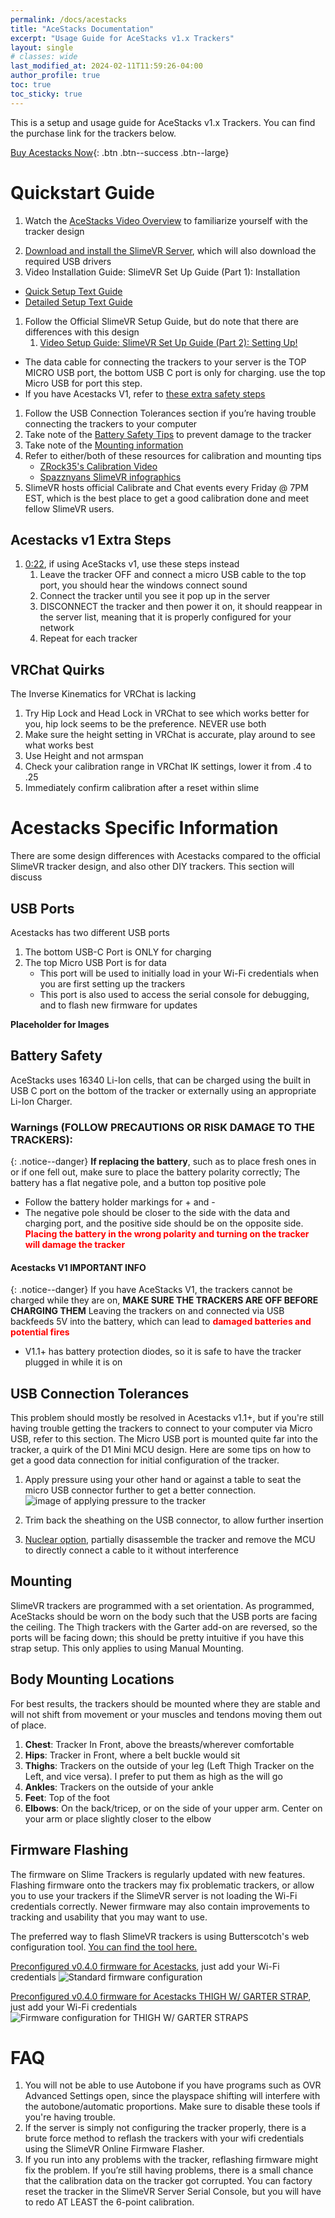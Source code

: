 ```yaml
---
permalink: /docs/acestacks
title: "AceStacks Documentation"
excerpt: "Usage Guide for AceStacks v1.x Trackers"
layout: single
# classes: wide
last_modified_at: 2024-02-11T11:59:26-04:00
author_profile: true
toc: true
toc_sticky: true
---
```

This is a setup and usage guide for AceStacks v1.x Trackers. You can find the purchase link for the trackers below.

[Buy Acestacks Now](https://ko-fi.com/s/f68f3c7944){: .btn .btn--success .btn--large}

# Quickstart Guide
1. Watch the [AceStacks Video Overview](https://youtu.be/jQLkWUqJBMk) to familiarize yourself with the tracker design
<!-- <iframe width="560" height="315" src="https://www.youtube.com/embed/jQLkWUqJBMk?si=a3TqpI3CbrxZEM_t" title="YouTube video player" frameborder="0" allow="accelerometer; autoplay; clipboard-write; encrypted-media; gyroscope; picture-in-picture; web-share" allowfullscreen></iframe> -->

2. [Download and install the SlimeVR Server](https://slimevr.dev/download), which will also download the required USB drivers
3. Video Installation Guide: SlimeVR Set Up Guide (Part 1): Installation
<!-- <iframe width="560" height="315" src="https://www.youtube.com/embed/-QNFBxM2rY0?si=YHP9oWp4eWbpYZSF" title="YouTube video player" frameborder="0" allow="accelerometer; autoplay; clipboard-write; encrypted-media; gyroscope; picture-in-picture; web-share" allowfullscreen></iframe> -->
   - [Quick Setup Text Guide](https://docs.slimevr.dev/quick-setup.html)
   - [Detailed Setup Text Guide](https://docs.slimevr.dev/server/index.html)
1. Follow the Official SlimeVR Setup Guide, but do note that there are differences with this design
   1. [Video Setup Guide: SlimeVR Set Up Guide (Part 2): Setting Up!](https://www.youtube.com/watch?v=JrHmNcckpuE)
<!-- <iframe width="560" height="315" src="https://www.youtube.com/embed/JrHmNcckpuE?si=ofR9sMih33G13Hap" title="YouTube video player" frameborder="0" allow="accelerometer; autoplay; clipboard-write; encrypted-media; gyroscope; picture-in-picture; web-share" allowfullscreen></iframe> -->
   - The data cable for connecting the trackers to your server is the TOP MICRO USB port, the bottom USB C port is only for charging. use the top Micro USB for port this step.
   - If you have Acestacks V1, refer to [these extra safety steps](#acestacks-v1-extra-steps)

1. Follow the USB Connection Tolerances section if you’re having trouble connecting the trackers to your computer
2. Take note of the [Battery Safety Tips](#battery-safety) to prevent damage to the tracker
3. Take note of the [Mounting information](#mounting)
4. Refer to either/both of these resources for calibration and mounting tips
   - [ZRock35's Calibration Video](https://www.youtube.com/watch?v=SYqfQdVseF4)
   - [Spazznyans SlimeVR infographics](https://imgur.com/a/0jSuwrz)
5.  SlimeVR hosts official Calibrate and Chat events every Friday @ 7PM EST, which is the best place to get a good calibration done and meet fellow SlimeVR users. 

## Acestacks v1 Extra Steps
1. [0:22](https://youtu.be/JrHmNcckpuE?t=22), if using AceStacks v1, use these steps instead
   1. Leave the tracker OFF and connect a micro USB cable to the top port, you should hear the windows connect sound
   2. Connect the tracker until you see it pop up in the server
   3. DISCONNECT the tracker and then power it on, it should reappear in the server list, meaning that it is properly configured for your network
   4. Repeat for each tracker

## VRChat Quirks
The Inverse Kinematics for VRChat is lacking 

1. Try Hip Lock and Head Lock in VRChat to see which works better for you, hip lock seems to be the preference. NEVER use both
2. Make sure the height setting in VRChat is accurate, play around to see what works best
3. Use Height and not armspan
4. Check your calibration range in VRChat IK settings, lower it from .4 to .25
5. Immediately confirm calibration after a reset within slime


# Acestacks Specific Information
There are some design differences with Acestacks compared to the official SlimeVR tracker design, and also other DIY trackers. This section will discuss 

## USB Ports
Acestacks has two different USB ports
1. The bottom USB-C Port is ONLY for charging
2. The top Micro USB Port is for data
   - This port will be used to initially load in your Wi-Fi credentials when you are first setting up the trackers
   - This port is also used to access the serial console for debugging, and to flash new firmware for updates

**Placeholder for Images**

## Battery Safety
AceStacks uses 16340 Li-Ion cells, that can be charged using the built in USB C port on the bottom of the tracker or externally using an appropriate Li-Ion Charger.

### Warnings (FOLLOW PRECAUTIONS OR RISK DAMAGE TO THE TRACKERS):

{: .notice--danger}
**If replacing the battery**, such as to place fresh ones in or if one fell out, make sure to place the battery polarity correctly; The battery has a flat negative pole, and a button top positive pole
- Follow the battery holder markings for + and -
- The negative pole should be closer to the side with the data and charging port, and the positive side should be on the opposite side. <span style="color:red">**Placing the battery in the wrong polarity and turning on the tracker will damage the tracker**</span>

#### Acestacks V1 IMPORTANT INFO

{: .notice--danger}
If you have AceStacks V1, the trackers cannot be charged while they are on, **MAKE SURE THE TRACKERS ARE OFF BEFORE CHARGING THEM** Leaving the trackers on and connected via USB backfeeds 5V into the battery, which can lead to <span style="color:red">**damaged batteries and potential fires**</span>
   - V1.1+ has battery protection diodes, so it is safe to have the tracker plugged in while it is on


## USB Connection Tolerances
This problem should mostly be resolved in Acestacks v1.1+, but if you're still having trouble getting the trackers to connect to your computer via Micro USB, refer to this section. The Micro USB port is mounted quite far into the tracker, a quirk of the D1 Mini MCU design. Here are some tips on how to get a good data connection for initial configuration of the tracker.

1. Apply pressure using your other hand or against a table to seat the micro USB connector further to get a better connection.
![image of applying pressure to the tracker](../assets/images/USBTo.png)

2. Trim back the sheathing on the USB connector, to allow further insertion

3. [Nuclear option](https://youtu.be/jQLkWUqJBMk?t=73), partially disassemble the tracker and remove the MCU to directly connect a cable to it without interference

## Mounting
SlimeVR trackers are programmed with a set orientation. As programmed, AceStacks should be worn on the body such that the USB ports are facing the ceiling. The Thigh trackers with the Garter add-on are reversed, so the ports will be facing down; this should be pretty intuitive if you have this strap setup. This only applies to using Manual Mounting.

## Body Mounting Locations
For best results, the trackers should be mounted where they are stable and will not shift from movement or your muscles and tendons moving them out of place.

1. **Chest**: Tracker In Front, above the breasts/wherever comfortable
2. **Hips**: Tracker in Front, where a belt buckle would sit
3. **Thighs**: Trackers on the outside of your leg (Left Thigh Tracker on the Left, and vice versa). I prefer to put them as high as the will go
4. **Ankles**: Trackers on the outside of your ankle
5. **Feet**: Top of the foot
6. **Elbows**: On the back/tricep, or on the side of your upper arm. Center on your arm or place slightly closer to the elbow


## Firmware Flashing
The firmware on Slime Trackers is regularly updated with new features. Flashing firmware onto the trackers may fix problematic trackers, or allow you to use your trackers if the SlimeVR server is not loading the Wi-Fi credentials correctly. Newer firmware may also contain improvements to tracking and usability that you may want to use.

The preferred way to flash SlimeVR trackers is using Butterscotch's web configuration tool. [You can find the tool here.](https://slimevr-firmware.bscotch.ca/)

[Preconfigured v0.4.0 firmware for Acestacks](https://slimevr-firmware.bscotch.ca/?config=eyJib2FyZCI6eyJ0eXBlIjoiQk9BUkRfV0VNT1NEMU1JTkkiLCJwaW5zIjp7ImltdVNEQSI6IkQyIiwiaW11U0NMIjoiRDEiLCJsZWQiOiIyIn0sImVuYWJsZUxlZCI6dHJ1ZX0sImltdXMiOlt7InR5cGUiOiJJTVVfQk1JMTYwIiwiaW11SU5UIjoiRDUiLCJlbmFibGVkIjp0cnVlLCJyb3RhdGlvbiI6IjI3MCJ9LHsiZW5hYmxlZCI6dHJ1ZSwidHlwZSI6IklNVV9CTUkxNjAiLCJyb3RhdGlvbiI6MH1dLCJiYXR0ZXJ5Ijp7InR5cGUiOiJCQVRfRVhURVJOQUwiLCJyZXNpc3RhbmNlIjoxODAsInBpbiI6IkEwIn0sInZlcnNpb24iOiJTbGltZVZSL3YwLjQuMCJ9), just add your Wi-Fi credentials
![Standard firmware configuration](../assets/images/firmware.png)

[Preconfigured v0.4.0 firmware for Acestacks THIGH W/ GARTER STRAP](https://slimevr-firmware.bscotch.ca/?config=eyJib2FyZCI6eyJ0eXBlIjoiQk9BUkRfV0VNT1NEMU1JTkkiLCJwaW5zIjp7ImltdVNEQSI6IkQyIiwiaW11U0NMIjoiRDEiLCJsZWQiOiIyIn0sImVuYWJsZUxlZCI6dHJ1ZX0sImltdXMiOlt7InR5cGUiOiJJTVVfQk1JMTYwIiwiaW11SU5UIjoiRDUiLCJlbmFibGVkIjp0cnVlLCJyb3RhdGlvbiI6IjI3MCJ9LHsiZW5hYmxlZCI6dHJ1ZSwidHlwZSI6IklNVV9CTUkxNjAiLCJyb3RhdGlvbiI6MH1dLCJiYXR0ZXJ5Ijp7InR5cGUiOiJCQVRfRVhURVJOQUwiLCJyZXNpc3RhbmNlIjoxODAsInBpbiI6IkEwIn0sInZlcnNpb24iOiJTbGltZVZSL3YwLjQuMCJ9), just add your Wi-Fi credentials
![Firmware configuration for THIGH W/ GARTER STRAPS](../assets/images/firmware2.png)

# FAQ
1. You will not be able to use Autobone if you have programs such as OVR Advanced Settings open, since the playspace shifting will interfere with the autobone/automatic proportions. Make sure to disable these tools if you're having trouble.
2. If the server is simply not configuring the tracker properly, there is a brute force method to reflash the trackers with your wifi credentials using the SlimeVR Online Firmware Flasher.
3. If you run into any problems with the tracker, reflashing firmware might fix the problem. If you’re still having problems, there is a small chance that the calibration data on the tracker got corrupted. You can factory reset the tracker in the SlimeVR Server Serial Console, but you will have to redo AT LEAST the 6-point calibration.

